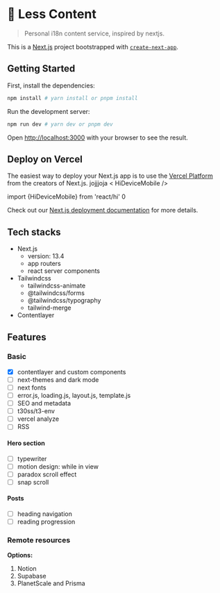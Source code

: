 # 🎃 Less Content

> Personal i18n content service, inspired by nextjs.

This is a [Next.js](https://nextjs.org/) project bootstrapped with [`create-next-app`](https://github.com/vercel/next.js/tree/canary/packages/create-next-app).

## Getting Started

First, install the dependencies:

```bash
npm install # yarn install or pnpm install
```

Run the development server:

```bash
npm run dev # yarn dev or pnpm dev
```

Open [http://localhost:3000](http://localhost:3000) with your browser to see the result.

## Deploy on Vercel

The easiest way to deploy your Next.js app is to use the [Vercel Platform](https://vercel.com/new?utm_medium=default-template&filter=next.js&utm_source=create-next-app&utm_campaign=create-next-app-readme) from the creators of Next.js.
jojjjoja < HiDeviceMobile />

import {HiDeviceMobile} from 'react/hi'
0

Check out our [Next.js deployment documentation](https://nextjs.org/docs/deployment) for more details.

## Tech stacks

- Next.js
  - version: 13.4
  - app routers
  - react server components
- Tailwindcss
  - tailwindcss-animate
  - @tailwindcss/forms
  - @tailwindcss/typography
  - tailwind-merge
- Contentlayer

## Features

### Basic

- [x] contentlayer and custom components
- [ ] next-themes and dark mode
- [ ] next fonts
- [ ] error.js, loading.js, layout.js, template.js
- [ ] SEO and metadata
- [ ] t30ss/t3-env
- [ ] vercel analyze
- [ ] RSS

#### Hero section

- [ ] typewriter
- [ ] motion design: while in view
- [ ] paradox scroll effect
- [ ] snap scroll

#### Posts

- [ ] heading navigation
- [ ] reading progression

### Remote resources

**Options:**

1. Notion
2. Supabase
3. PlanetScale and Prisma
